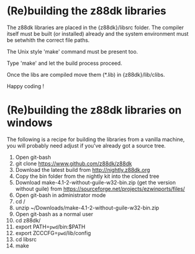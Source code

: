 # (Re)building the z88dk libraries

The z88dk libraries are placed in the {z88dk}/libsrc folder.
The compiler itself must be built (or installed) already and the system environment must be setwhith the correct file paths.

The Unix style 'make' command must be present too.

Type 'make' and let the build process proceed.

Once the libs are compiled move them (*.lib) in {z88dk}/lib/clibs.

Happy coding !

# (Re)building the z88dk libraries on windows

The following is a recipe for building the libraries from a vanilla machine, you will probably need adjust if you've already got a source tree.

1. Open git-bash
2. git clone https://www.github.com/z88dk/z88dk
3. Download the latest build from http://nightly.z88dk.org
4. Copy the bin folder from the nightly kit into the cloned tree
5. Download make-4.1-2-without-guile-w32-bin.zip (get the version without guile) from https://sourceforge.net/projects/ezwinports/files/
6. Open git-bash in administrator mode
7. cd /
8. unzip ~/Downloads/make-4.1-2-without-guile-w32-bin.zip
9. Open git-bash as a normal user
10. cd z88dk/
11. export PATH=`pwd`/bin:$PATH
12. export ZCCCFG=`pwd`/lib/config
13. cd libsrc
14. make


